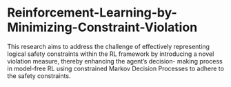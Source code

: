 # Reinforcement-Learning-by-Minimizing-Constraint-Violation
This research aims to address the challenge of effectively representing logical safety constraints within the RL framework by introducing a novel violation measure, thereby enhancing the agent’s decision- making process in model-free RL using constrained Markov Decision Processes to adhere to the safety constraints.
